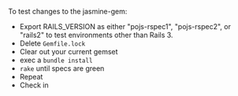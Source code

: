 To test changes to the jasmine-gem:

* Export RAILS_VERSION as either "pojs-rspec1",  "pojs-rspec2", or "rails2" to test environments other than Rails 3.
* Delete `Gemfile.lock`
* Clear out your current gemset
* exec a `bundle install`
* `rake` until specs are green
* Repeat
* Check in
